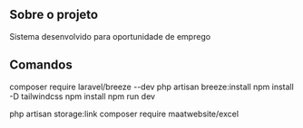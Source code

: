 ## Sobre o projeto

Sistema desenvolvido para oportunidade de emprego

## Comandos
composer require laravel/breeze --dev
php artisan breeze:install
npm install -D tailwindcss
npm install
npm run dev

php artisan storage:link
composer require maatwebsite/excel
